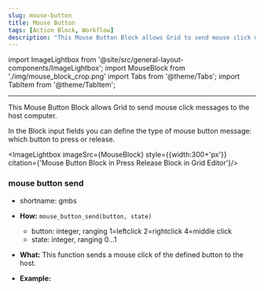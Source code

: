 ```yaml
---
slug: mouse-button
title: Mouse Button
tags: [Action Block, Workflow] 
description: "This Mouse Button Block allows Grid to send mouse click messages to the host computer."
---
```



import ImageLightbox from '@site/src/general-layout-components/ImageLightbox';
import MouseBlock from './img/mouse_block_crop.png'
import Tabs from '@theme/Tabs';
import TabItem from '@theme/TabItem';

---

<Tabs queryString="tab">
  <TabItem value="About Mouse Button" label="About Mouse Button" default>

<!--
:::caution Caution Grid 2.0 Users!
At the moment of release, no Grid 2.0 modules support Mouse messages natively!
This will change in the future, but the feature is not ready yet.

We apologize for the inconvenience.
:::

:::tip A Workaround
If you have an orginal Grid module, you can use that to translate Mouse messages even from 2.0 modules. Just be sure that the module connected to the computer with USB is the "old" one and keyboard messages should be received properly.
:::
--->

This Mouse Button Block allows Grid to send mouse click messages to the host computer.

In the Block input fields you can define the type of mouse button message: which button to press or release.

<ImageLightbox imageSrc={MouseBlock} style={{width:300+'px'}} citation={'Mouse Button Block in Press Release Block in Grid Editor'}/>


  </TabItem>
  <TabItem value="Reference Manual Entry" label="Reference Manual Entry">



### mouse button send

- shortname: gmbs
- **How:** `mouse_button_send(button, state)`
  - button: integer, ranging 1=leftclick 2=rightclick 4=middle click
  - state: integer, ranging 0...1
- **What:** This function sends a mouse click of the defined button to the host.
- **Example:** 



  </TabItem>
</Tabs>



